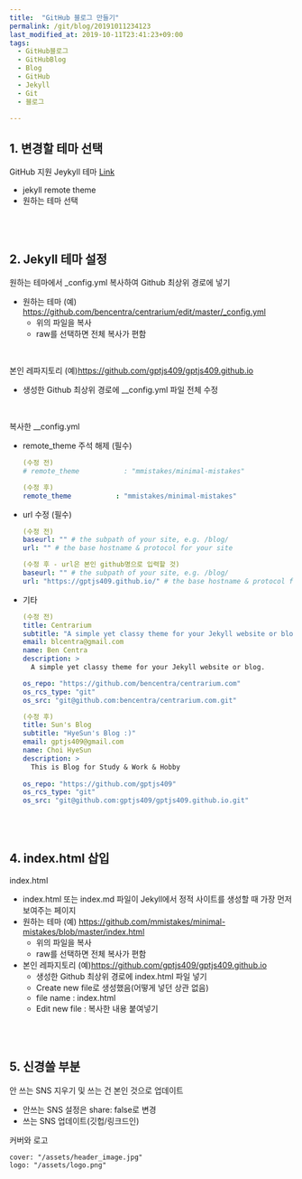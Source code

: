```yaml
---
title:  "GitHub 블로그 만들기"
permalink: /git/blog/20191011234123
last_modified_at: 2019-10-11T23:41:23+09:00
tags:
  - GitHub블로그
  - GitHubBlog
  - Blog
  - GitHub
  - Jekyll
  - Git
  - 블로그

---
```


## 1. 변경할 테마 선택

GitHub 지원 Jeykyll 테마 [Link](https://github.com/topics/jekyll-theme)
- jekyll remote theme
- 원하는 테마 선택

<br>
<br>

## 2. Jekyll 테마 설정

원하는 테마에서 _config.yml 복사하여 Github 최상위 경로에 넣기
- 원하는 테마 (예) https://github.com/bencentra/centrarium/edit/master/_config.yml
  - 위의 파일을 복사
  - raw를 선택하면 전체 복사가 편함
  
<br>

본인 레파지토리 (예)https://github.com/gptjs409/gptjs409.github.io
- 생성한 Github 최상위 경로에 __config.yml 파일 전체 수정

<br>

복사한 __config.yml
- remote_theme 주석 해제 (필수)
  ```yml
  (수정 전)
  # remote_theme           : "mmistakes/minimal-mistakes"
  
  (수정 후)
  remote_theme           : "mmistakes/minimal-mistakes"
  ```
- url 수정 (필수)
  ```yml
  (수정 전)
  baseurl: "" # the subpath of your site, e.g. /blog/
  url: "" # the base hostname & protocol for your site
  
  (수정 후 - url은 본인 github명으로 입력할 것)
  baseurl: "" # the subpath of your site, e.g. /blog/
  url: "https://gptjs409.github.io/" # the base hostname & protocol for your site
  ```
- 기타
  ```yml
  (수정 전)
  title: Centrarium
  subtitle: "A simple yet classy theme for your Jekyll website or blog"
  email: blcentra@gmail.com
  name: Ben Centra
  description: >
    A simple yet classy theme for your Jekyll website or blog.
  
  os_repo: "https://github.com/bencentra/centrarium.com"
  os_rcs_type: "git"
  os_src: "git@github.com:bencentra/centrarium.com.git"
  
  (수정 후)
  title: Sun's Blog
  subtitle: "HyeSun's Blog :)"
  email: gptjs409@gmail.com
  name: Choi HyeSun
  description: >
    This is Blog for Study & Work & Hobby
    
  os_repo: "https://github.com/gptjs409"
  os_rcs_type: "git"
  os_src: "git@github.com:gptjs409/gptjs409.github.io.git"
  ```

<br>
<br>

## 4. index.html 삽입

index.html
- index.html 또는 index.md 파일이 Jekyll에서 정적 사이트를 생성할 때 가장 먼저 보여주는 페이지
- 원하는 테마 (예) https://github.com/mmistakes/minimal-mistakes/blob/master/index.html
  - 위의 파일을 복사
  - raw를 선택하면 전체 복사가 편함
- 본인 레파지토리 (예)https://github.com/gptjs409/gptjs409.github.io
  - 생성한 Github 최상위 경로에 index.html 파일 넣기
  - Create new file로 생성했음(어떻게 넣던 상관 없음)
  - file name : index.html
  - Edit new file : 복사한 내용 붙여넣기

<br>
<br>

## 5. 신경쓸 부분
안 쓰는 SNS 지우기 및 쓰는 건 본인 것으로 업데이트
- 안쓰는 SNS 설정은 share: false로 변경
- 쓰는 SNS 업데이트(깃헙/링크드인)

커버와 로고
```
cover: "/assets/header_image.jpg"
logo: "/assets/logo.png"
```
